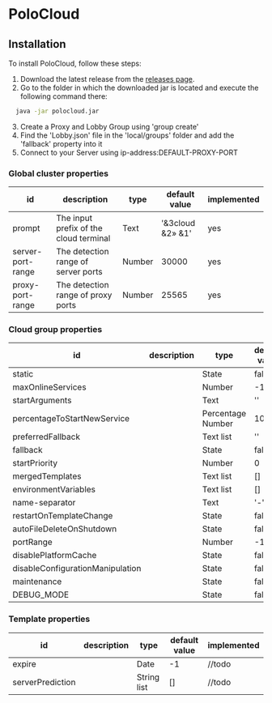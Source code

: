 # PoloCloud

## Installation

To install PoloCloud, follow these steps:

1. Download the latest release from the [releases page](https://github.com/HttpMarco/polocloud/releases/).
2. Go to the folder in which the downloaded jar is located and execute the following command there:
```bash
  java -jar polocloud.jar
```
3. Create a Proxy and Lobby Group using 'group create'
4. Find the 'Lobby.json' file in the 'local/groups' folder and add the 'fallback' property into it
5. Connect to your Server using ip-address:DEFAULT-PROXY-PORT 

### Global cluster properties

| id                | description                            | type   | default value    | implemented |
|-------------------|----------------------------------------|--------|------------------|-------------|
| prompt            | The input prefix of the cloud terminal | Text   | '&3cloud &2» &1' | yes         |
| server-port-range | The detection range of server ports    | Number | 30000            | yes         |
| proxy-port-range  | The detection range of proxy ports     | Number | 25565            | yes         |


### Cloud group properties
| id                               | description | type              | default value  | implemented |
|----------------------------------|-------------|-------------------|----------------|-------------|
| static                           |             | State             | false          | yes         |
| maxOnlineServices                |             | Number            | -1             | yes         |
| startArguments                   |             | Text              | ''             | //todo      |
| percentageToStartNewService      |             | Percentage Number | 100.0          | //todo      |
| preferredFallback                |             | Text list         | ''             | //todo      |
| fallback                         |             | State             | false          | yes         |
| startPriority                    |             | Number            | 0              | //todo      |
| mergedTemplates                  |             | Text list         | []             | //todo      |
| environmentVariables             |             | Text list         | []             | //todo      |
| name-separator                   |             | Text              | '-'            | //todo      |
| restartOnTemplateChange          |             | State             | false          | //todo      |
| autoFileDeleteOnShutdown         |             | State             | false          | //todo      |
| portRange                        |             | Number            | -1             | //todo      |
| disablePlatformCache             |             | State             | false          | //todo      |
| disableConfigurationManipulation |             | State             | false          | //todo      |
| maintenance                      |             | State             | false          | yes         |
 | DEBUG_MODE                      |             | State             | false          | yes         | 

### Template properties
| id               | description | type        | default value | implemented |
|------------------|-------------|-------------|---------------|-------------|
| expire           |             | Date        | -1            | //todo      |
| serverPrediction |             | String list | []            | //todo      |
